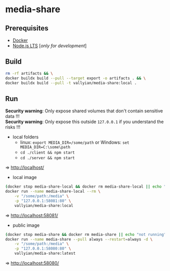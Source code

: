 # media-share

## Prerequisites

* [Docker](https://docs.docker.com/get-docker/)
* [Node.js LTS](https://nodejs.org/en/) [*only for development*]

## Build

```sh
rm -rf artifacts && \
docker buildx build --pull --target export -o artifacts . && \
docker buildx build --pull -t vallyian/media-share:local .
```

## Run

**Security warning**: Only expose shared volumes that don't contain sensitive data !!!  
**Security warning**: Only expose this outside `127.0.0.1` if you understand the risks !!!  

* local folders
  * linux: `export MEDIA_DIR=/some/path` or Windows: `set MEDIA_DIR=C:\some\path`
  * `cd ./client && npm start`
  * `cd ./server && npm start`

=> [http://localhost/](http://localhost/)

* local image

```sh
(docker stop media-share-local && docker rm media-share-local || echo "not running") && \
docker run --name media-share-local --rm \
    -v "/some/path:/media" \
    -p "127.0.0.1:58081:80" \
    vallyian/media-share:local
```

=> [http://localhost:58081/](http://localhost:58081/)

* public image

```sh
(docker stop media-share && docker rm media-share || echo "not running") && \
docker run --name media-share --pull always --restart=always -d \
    -v "/some/path:/media" \
    -p "127.0.0.1:58080:80" \
    vallyian/media-share:latest
```

=> [http://localhost:58080/](http://localhost:58080/)
